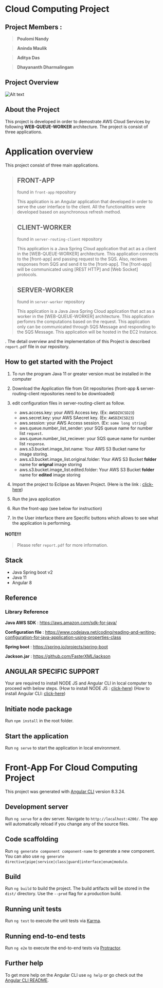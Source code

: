 # Cloud Computing Project
## Project Members : 

>**Poulomi Nandy**

>**Aninda Maulik**

>**Aditya Das**

>**Dhayananth Dharmalingam**


## Project Overview 
![Alt text](https://raw.githubusercontent.com/ujm-cloud-computing-open/front-app/main/proj-architecture.png "Project architecture")


## About the Project

This project is developed in order to demostrate AWS Cloud Services by following **WEB-QUEUE-WORKER** architecture. 
The project is consist of three applications. 

# Application overview 
 This project consist of three main applications.  
    
> ## **FRONT-APP**
>
> found in `front-app` repository 
>   
>  This application is an Angular application that developed in order to serve the user interface to the client. All the functionalities were developed based on asynchronous refresh method. 

> ## **CLIENT-WORKER**
>
> found in `server-routing-client` repository 
>   
>  This application is a Java Spring Cloud application that act as a client in the [WEB-QUEUE-WORKER] architecture. This application connects to the [front-app] and passing request to the SQS. Also, recieves responses from SQS and send it to the [front-app]. The [front-app] will be communicated using [REST HTTP] and [Web Socket] protocols.   


> ## **SERVER-WORKER**
>
> found in `server-worker` repository 
>   
>   This application is a Java Java Spring Cloud application that act as a worker in the [WEB-QUEUE-WORKER] architecture. This application perfomrs the computations based on the request. This application only can be communicated through SQS Message and responding to the SQS Message. This application will be hosted in the EC2 Instance.    

. The detail overview and the implementation of this Project is described `report.pdf` file in our repository.




## How to get started with the Project
 
 1. To run the program Java 11 or greater version must be installed in the computer
 2. Download the Application file from Git repositories (front-app & server-routing-client repositories need to be downloaded) 

 3. edit configuration files in server-routing-client as follow.
    * aws.access.key: your AWS Access key. (Ex: `AWSDZXCSD23`)
    * aws.secret.key: your AWS SAecret key. (Ex: `AWSDZXCSD23`)
    * aws.session: your AWS Access session. (Ex: `some long string`)
    * aws.queue.number_list_sender: your SQS queue name for number list `request`. 
    * aws.queue.number_list_reciever: your SQS queue name for number list `response`. 
    * aws.s3.bucket.image_list.name: Your AWS S3 Bucket name for image storing.
    * aws.s3.bucket.image_list.original.folder: Your AWS S3 Bucket **folder** name for **orignal** image storing
    * aws.s3.bucket.image_list.edited.folder: Your AWS S3 Bucket **folder** name for **edited** image storing

 5. Import the project to Eclipse as Maven Project. (Here is the link : [click-here](https://www.eclipse.org/downloads/packages/installer))
 7. Run the java application
 8. Run the front-app (see below for instruction)
 9. In the User interface there are Specific buttons  which allows to see what the application is performing. 



#### NOTE!!!
> Please refer `report.pdf` for more information. 

## Stack
* Java Spring boot v2
* Java 11
* Angular 8

## Reference 
 ### Library Reference 
**Java AWS SDK** : https://aws.amazon.com/sdk-for-java/

**Configuration file** : https://www.codejava.net/coding/reading-and-writing-configuration-for-java-application-using-properties-class

**Spring boot** : https://spring.io/projects/spring-boot

**Jackson.jar** : https://github.com/FasterXML/jackson

 
## ANGULAR SPECIFIC SUPPORT

Your are required to install NODE JS and Angular CLI in local computer to proceed with below steps. 
(How to install NODE JS : [click-here](https://phoenixnap.com/kb/install-node-js-npm-on-windows))
(How to install Angular CLI: [click-here](https://cli.angular.io/))

## Initiate node package
Run `npm install` in the root folder.
## Start the application
Run `ng serve` to start the application in local environment.

# Front-App For Cloud Computing Project

This project was generated with [Angular CLI](https://github.com/angular/angular-cli) version 8.3.24.

## Development server

Run `ng serve` for a dev server. Navigate to `http://localhost:4200/`. The app will automatically reload if you change any of the source files.

## Code scaffolding

Run `ng generate component component-name` to generate a new component. You can also use `ng generate directive|pipe|service|class|guard|interface|enum|module`.

## Build

Run `ng build` to build the project. The build artifacts will be stored in the `dist/` directory. Use the `--prod` flag for a production build.

## Running unit tests

Run `ng test` to execute the unit tests via [Karma](https://karma-runner.github.io).

## Running end-to-end tests

Run `ng e2e` to execute the end-to-end tests via [Protractor](http://www.protractortest.org/).

## Further help

To get more help on the Angular CLI use `ng help` or go check out the [Angular CLI README](https://github.com/angular/angular-cli/blob/master/README.md).
